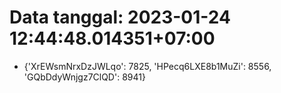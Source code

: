# Data tanggal: 2023-01-24 12:44:48.014351+07:00

* {'XrEWsmNrxDzJWLqo': 7825, 'HPecq6LXE8b1MuZi': 8556, 'GQbDdyWnjgz7ClQD': 8941}

